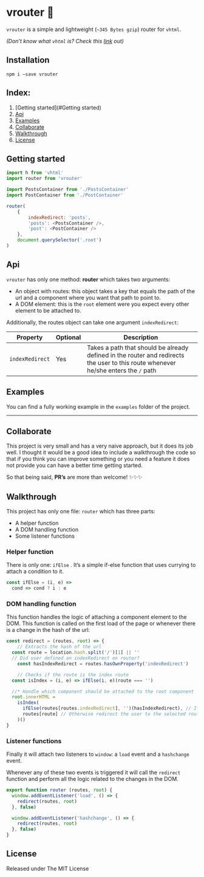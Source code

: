 # vrouter 🌟
`vrouter` is a simple and lightweight (`~345 Bytes gzip`) router for `vhtml`.

_(Don’t know what `vhtml` is? Check this [link](https://github.com/developit/vhtml) out)_

## Installation
`npm i —save vrouter`



## Index:
1. [Getting started](#Getting started)
2. [Api](#api)
3. [Examples](#examples)
4. [Collaborate](#collaborate)
5. [Walkthrough](#walkthrough) 
6. [License](#license)



## Getting started
``` js
import h from 'vhtml'
import router from 'vrouter'

import PostsContainer from './PostsContainer'
import PostContainer from './PostContainer'

router(
	{
		indexRedirect: 'posts',
		'posts': <PostsContainer />,
		'post': <PostContainer />
	},
	document.querySelector('.root')
)

```



## Api
`vrouter`  has only one method: **router** which takes two arguments: 

- An object with routes: this object takes a key that equals the path of the url and a component where you want that path to point to.
- A DOM element: this is the `root` element were you expect every other element to be attached to.

Additionally, the routes object can take one argument `indexRedirect`:


| Property | Optional | Description  |
|--------|---|---|
|    `indexRedirect`  | Yes |  Takes a path that should be already defined in the router and redirects the user to this route whenever he/she enters the `/` path  |




## Examples
You can find a fully working example in the `examples` folder of the project.


- - - -

## Collaborate
This project is very small and has a very naive approach, but it does its job well. I thought it would be a good idea to include a walkthrough the code so that if you think you can improve something or you need a feature it does not provide you can have a better time getting started.

So that being said, **PR’s** are more than welcome! ✨✨✨



## Walkthrough
This project has only one file: `router` which has three parts:

* A helper function
* A DOM handling function
* Some listener functions

### Helper function
There is only one:  `ifElse` . It’s a simple if-else function that uses currying to attach a condition to it.

``` js
const ifElse = (i, e) =>
  cond => cond ? i : e
```


### DOM handling function
This function handles the logic of attaching a component element to the DOM. This function is called on the first load of the page or whenever there is a change in the hash of the url:

``` js
const redirect = (routes, root) => {
	// Extracts the hash of the url
  const route = location.hash.split('/')[1] || ''
  // Did user defined an indexRedirect on router?
	const hasIndexRedirect = routes.hasOwnProperty('indexRedirect')

	// Checks if the route is the index route
  const isIndex = (i, e) => ifElse(i, e)(route === '')

  //* Handle which component should be attached to the root component
  root.innerHTML =
    isIndex(
      ifElse(routes[routes.indexRedirect], '')(hasIndexRedirect), // If the user is in the index and there is a indexRedirect prop defined, redirect the user to the provided route
      routes[route] // Otherwise redirect the user to the selected route
    )()
}
```


### Listener functions
Finally it will attach two listeners to  `window`: a `load` event and a `hashchange` event.

Whenever any of these two events is triggered it will call the `redirect` function and perform all the logic related to the changes in the DOM.

``` js
export function router (routes, root) {
  window.addEventListener('load', () => {
    redirect(routes, root)
  }, false)

  window.addEventListener('hashchange', () => {
    redirect(routes, root)
  }, false)
}
```


## License
Released under The MIT License


